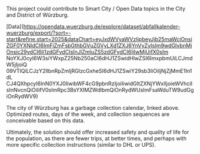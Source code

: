 This project could contribute to Smart City / Open Data topics in the City and District of Würzburg.

[Data](https://opendata.wuerzburg.de/explore/dataset/abfallkalender-wuerzburg/export/?sort=-start&refine.start=2025&dataChart=eyJxdWVyaWVzIjpbeyJjb25maWciOnsiZGF0YXNldCI6ImFiZmFsbGthbGVuZGVyLXd1ZXJ6YnVyZyIsIm9wdGlvbnMiOnsic29ydCI6Ii1zdGFydCIsInJlZmluZS5zdGFydCI6IjIwMjUifX0sIm NoYXJ0cyI6W3siYWxpZ25Nb250aCI6dHJ1ZSwidHlwZSI6ImxpbmUiLCJmdW5jIjoiQ 09VTlQiLCJzY2llbnRpZmljRGlzcGxheSI6dHJ1ZSwiY29sb3IiOiIjNjZjMmE1In1dL CJ4QXhpcyI6InN0YXJ0IiwibWF4cG9pbnRzIjoiIiwidGltZXNjYWxlIjoieWVhciIsInNvcnQiOiIifV0sImRpc3BsYXlMZWdlbmQiOnRydWUsImFsaWduTW9udGgiOnRydWV9) 

The city of Würzburg has a garbage collection calendar, linked above. Optimized routes, days of the week, and collection sequences are conceivable based on this data. 

Ultimately, the solution should offer increased safety and quality of life for the population, as there are fewer trips, at better times, and perhaps with more specific collection instructions (similar to DHL or UPS). 
